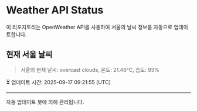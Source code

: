 
# Weather API Status

이 리포지토리는 OpenWeather API를 사용하여 서울의 날씨 정보를 자동으로 업데이트합니다.

## 현재 서울 날씨
> 서울의 현재 날씨: overcast clouds, 온도: 21.46°C, 습도: 93%

⏳ 업데이트 시간: 2025-09-17 09:21:55 (UTC)

---
자동 업데이트 봇에 의해 관리됩니다.
